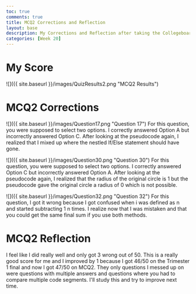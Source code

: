 ```yaml
---
toc: true
comments: true
title: MCQ2 Corrections and Reflection
layout: base
description: My Corrections and Reflection after taking the Collegeboard MCQ2 Test
categories: [Week 20]
---
```


# My Score
![]({{ site.baseurl }}/images/QuizResults2.png "MCQ2 Results")

# MCQ2 Corrections
![]({{ site.baseurl }}/images/Question17.png "Question 17")
For this question, you were supposed to select two options. I correctly answered Option A but incorrectly answered Option C. After looking at the pseudocode again, I realized that I mixed up where the nestled If/Else statement should have gone.

![]({{ site.baseurl }}/images/Question30.png "Question 30")
For this question, you were supposed to select two options. I correctly answered Option C but incorrectly answered Option A. After looking at the pseudocode again, I realized that the radius of the original circle is 1 but the pseudocode gave the original circle a radius of 0 which is not possible.

![]({{ site.baseurl }}/images/Question32.png "Question 32")
For this question, I got it wrong because I got confused when i was defined as n and started subtracting 1 n times. I realize now that I was mistaken and that you could get the same final sum if you use both methods.

# MCQ2 Reflection
I feel like I did really well and only got 3 wrong out of 50. This is a really good score for me and I improved by 1 because I got 46/50 on the Trimester 1 final and now I got 47/50 on MCQ2. They only questions I messed up on were questions with multiple answers and questions where you had to compare multiple code segments. I'll study this and try to improve next time.